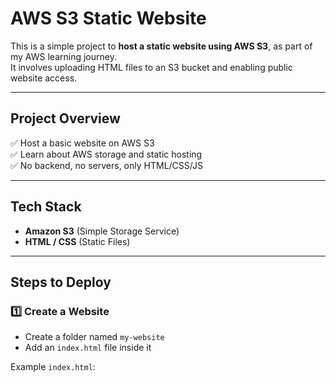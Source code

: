 # AWS S3 Static Website

This is a simple project to **host a static website using AWS S3**, as part of my AWS learning journey.  
It involves uploading HTML files to an S3 bucket and enabling public website access.

---

## **Project Overview**

✅ Host a basic website on AWS S3  
✅ Learn about AWS storage and static hosting  
✅ No backend, no servers, only HTML/CSS/JS

---

## **Tech Stack**

- **Amazon S3** (Simple Storage Service)
- **HTML / CSS** (Static Files)

---

## **Steps to Deploy**

### **1️⃣ Create a Website**

- Create a folder named `my-website`
- Add an `index.html` file inside it

Example `index.html`:

